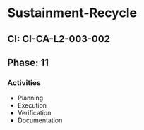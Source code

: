 # Sustainment-Recycle

## CI: CI-CA-L2-003-002
## Phase: 11

### Activities
- Planning
- Execution
- Verification
- Documentation
